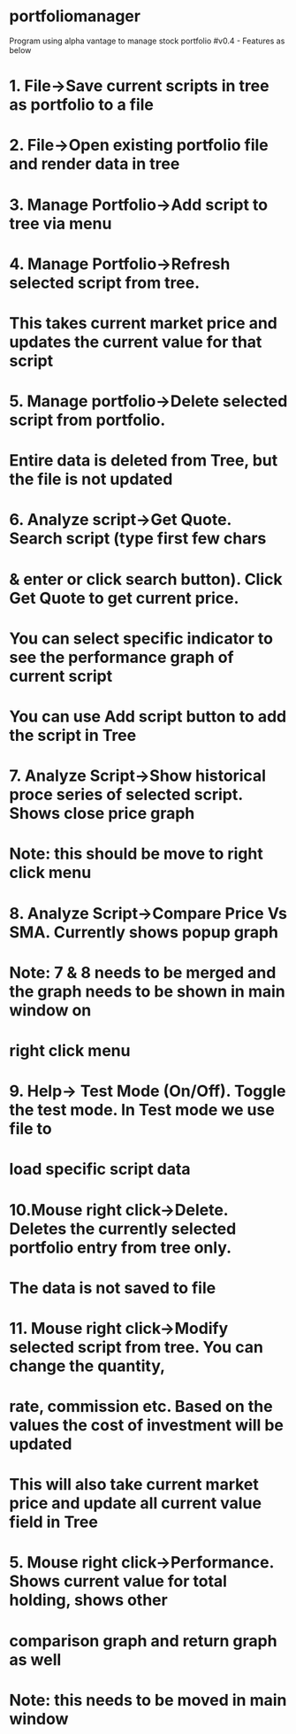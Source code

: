 # portfoliomanager
Program using alpha vantage to manage stock portfolio
#v0.4 - Features as below
  # 1. File->Save current scripts in tree as portfolio  to a file
  # 2. File->Open existing portfolio file and render data in tree
  # 3. Manage Portfolio->Add script to tree via menu
  # 4. Manage Portfolio->Refresh selected script from tree. 
  #       This takes current market price and updates the current value for that script
  # 5. Manage portfolio->Delete selected script from portfolio. 
  #       Entire data is deleted from Tree, but the file is not updated
  # 6. Analyze script->Get Quote. Search script (type first few chars 
  #       & enter or click search button). Click Get Quote to get current price.
  #       You can select specific indicator to see the performance graph of current script
  #       You can use Add script button to add the script in Tree
  # 7. Analyze Script->Show historical proce series of selected script. Shows close price graph
  #       Note: this should be move to right click menu
  # 8. Analyze Script->Compare Price Vs SMA. Currently shows popup graph
  #       Note: 7 & 8 needs to be merged and the graph needs to be shown in main window on
  #               right click menu
  # 9. Help-> Test Mode (On/Off). Toggle the test mode. In Test mode we use file to 
  #       load specific script data
  # 10.Mouse right click->Delete. Deletes the currently selected portfolio entry from tree only.
  #       The data is not saved to file
  # 11. Mouse right click->Modify selected script from tree. You can change the quantity,
  #       rate, commission etc. Based on the values the cost of investment will be updated
  #       This will also take current market price and update all current value field in Tree
  # 5. Mouse right click->Performance. Shows current value for total holding, shows other
  #       comparison graph and return graph as well
  #       Note: this needs to be moved in main window
